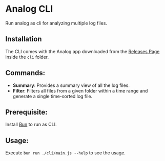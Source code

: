 # Analog CLI

Run analog as cli for analyzing multiple log files.

## Installation

The CLI comes with the Analog app downloaded from the [Releases Page](https://github.com/vish9812/analog/releases) inside the `cli` folder.

## Commands:

- **Summary**: Provides a summary view of all the log files.
- **Filter**: Filters all files from a given folder within a time range and generate a single time-sorted log file.

## Prerequisite:

Install [Bun](https://bun.sh/docs/installation) to run as CLI.

## Usage:

Execute `bun run ./cli/main.js --help` to see the usage.
